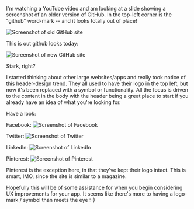 I'm watching a YouTube video and am looking at a slide showing a screenshot of an older version of GitHub. In the top-left corner is the "github" word-mark -- and it looks totally out of place!

![Screenshot of old GitHub site](/img/github-old.png)

This is out github looks today:

![Screenshot of new GitHub site](/img/github.png)

Stark, right?

I started thinking about other large websites/apps and really took notice of this header-design trend. They all used to have their logo in the top left, but now it's been replaced with a symbol or functionality. All the focus is driven to the content in the body with the header being a great place to start if you already have an idea of what you're looking for.

Have a look:
 
Facebook:
![Screenshot of Facebook](/img/facebook.png) 

Twitter:
![Screenshot of Twitter](/img/twitter.png)

LinkedIn:
![Screenshot of LinkedIn](/img/linkedin.png)

Pinterest:
![Screenshot of Pinterest](/img/pinterest.png)

Pinterest is the exception here, in that they've kept their logo intact. This is smart, IMO, since the site is similar to a magazine.

Hopefully this will be of some assistance for when you begin considering UX improvements for your app. It seems like there's more to having a logo-mark / symbol than meets the eye :-)
